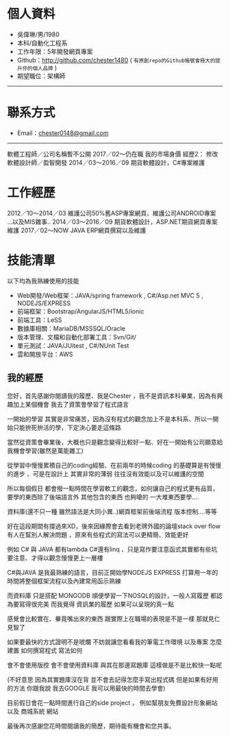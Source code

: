 
# 個人資料
 - 吳偉琳/男/1980 
 - 本科/自動化工程系 
 - 工作年限：5年開發網頁專案
 - Github：http://github.com/chester1480 ( ``` 有原創repo的Github帳號會極大的提升你的個人品牌 ```  )
 - 期望職位：架構師
---

# 聯系方式
- Email：chester0148@gmail.com
---

軟體工程師／公司名稱暫不公開 2017／02～仍在職
我的市場身價
經歷2：
修改　 軟體設計師／盈智開發 2014／03～2016／09
期貨軟體設計，C#專案維護 


# 工作經歷
2012／10～2014／03  維護公司50%舊ASP專案網頁、維護公司ANDROID專案 ...以及MIS雜事..
2014／03～2016／09  期貨軟體設計，ASP.NET期貨網頁專案維護
2017／02～NOW       JAVA ERP網頁撰寫以及維護

# 技能清單
以下均為我熟練使用的技能
- Web開發/Web框架：JAVA/spring framework , C#/Asp.net MVC 5  , NODEJS/EXPRESS
- 前端框架：Bootstrap/AngularJS/HTML5/ionic
- 前端工具：LeSS
- 數據庫相關：MariaDB/MSSSQL/Oracle
- 版本管理、文檔和自動化部署工具：Svn/Git/
- 單元測試：JAVA/JUitest , C#/NUnit Test  
- 雲和開放平台：AWS

## 我的經歷

您好，首先感謝你閱讀我的履歷、我是Chester ，我不是資訊本科畢業，因為有興趣加上某個機會 我去了資策會學習了程式語言 

一開始的學習 其實是非常痛苦，因為沒有程式的觀念加上不是本科系、所以一開始只能拚死拚活的學，下定決心要走這條路

當然從資策會畢業後，大概也只是觀念變得比較好一點、好在一開始有公司願意給我機會學習(雖然是萬能雜工)

從學習中慢慢累積自己的coding經驗、在前兩年的時候coding 的基礎算是有慢慢的進步 、可是在設計上 其實非常的薄弱 往往沒有效能以及可以維護的空間

所以每個假日 都會撥一點時間在學習軟工的觀念，如何讓自己的程式更有品質，要學的東西除了後端語言外 其他包含的東西 也夠嗆的 一大堆東西要學....

資料庫(還不只一種 雖然語法是大同小異..)網頁框架前後端流程 版本控制....等等 

好在這段期間有撐過來XD，後來因緣際會去看到老牌外國的論壇stack over flow 有人在幫別人解決問題 ，原來有些程式的寫法可以更精簡、效能更好 

例如 C# 與 JAVA 都有lambda C#還有linq 、只是寫作要注意函式其實都有些坑要注意、才得以觀念慢慢更上一層樓

C#與JAVA 是我最熟練的語言，目前正開始學NODEJS EXPRESS 打算用一年的時間將整個框架流程以及內建常用函示熟練

而資料庫 只是搭配 MONGODB 順便學習一下NOSQL的設計，一般人寫履歷 都認為要寫得很完美 而我覺得 資訊業的履歷 如果可以呈現的真一點

感覺會比較實在、畢竟嘴出來的東西 跟實際上在職場的表現是不是一樣 那就見仁見智了 

如果要最快的方式證明不是唬爛 不妨就讓您看看我的筆電工作環境 以及專案 怎麼建置 如何撰寫程式  寫法如何 

會不會使用版控 會不會使用資料庫 與其在那邊寫題庫 這樣做是不是比較快一點呢 

(不好意思 因為其實題庫沒在背 並不會去記得怎麼手寫出程式碼 但是如果有好用的方法 你跟我說 我去GOOGLE 我可以用最快的時間去學會)

目前假日會花一點時間進行自己的side project ， 例如幫朋友免費設計形象網站 以及 商城系統 網站

最後再次感謝您花時間閱讀我的簡歷，期待能有機會和您共事。
